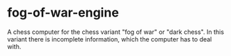 # fog-of-war-engine
A chess computer for the chess variant "fog of war" or "dark chess". In this variant there is incomplete information, which the computer has to deal with.
